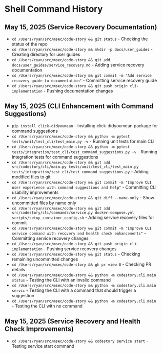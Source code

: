 # Shell Command History

## May 15, 2025 (Service Recovery Documentation)
- `cd /Users/ryan/src/msec/code-story && git status` - Checking the status of the repo
- `cd /Users/ryan/src/msec/code-story && mkdir -p docs/user_guides` - Creating directory for user guides
- `cd /Users/ryan/src/msec/code-story && git add docs/user_guides/service_recovery.md` - Adding service recovery documentation
- `cd /Users/ryan/src/msec/code-story && git commit -m "Add service recovery guide to documentation"` - Committing service recovery guide
- `cd /Users/ryan/src/msec/code-story && git push origin cli-implementation` - Pushing documentation changes

## May 15, 2025 (CLI Enhancement with Command Suggestions)
- `pip install click-didyoumean` - Installing click-didyoumean package for command suggestions
- `cd /Users/ryan/src/msec/code-story && python -m pytest tests/unit/test_cli/test_main.py -v` - Running unit tests for main CLI
- `cd /Users/ryan/src/msec/code-story && python -m pytest tests/integration/test_cli/test_command_suggestions.py -v` - Running integration tests for command suggestions
- `cd /Users/ryan/src/msec/code-story && git add src/codestory/cli/main.py tests/unit/test_cli/test_main.py tests/integration/test_cli/test_command_suggestions.py` - Adding modified files to git
- `cd /Users/ryan/src/msec/code-story && git commit -m "Improve CLI user experience with command suggestions and help"` - Committing CLI usability improvements
- `cd /Users/ryan/src/msec/code-story && git diff --name-only` - Show uncommitted files by name only
- `cd /Users/ryan/src/msec/code-story && git add src/codestory/cli/commands/service.py docker-compose.yml scripts/setup_container_config.sh` - Adding service recovery files for commit
- `cd /Users/ryan/src/msec/code-story && git commit -m "Improve CLI service command with recovery and health check enhancements"` - Committing service recovery changes
- `cd /Users/ryan/src/msec/code-story && git push origin cli-implementation` - Pushing service recovery changes
- `cd /Users/ryan/src/msec/code-story && git status` - Checking remaining uncommitted changes
- `cd /Users/ryan/src/msec/code-story && gh pr view 8` - Checking PR details
- `cd /Users/ryan/src/msec/code-story && python -m codestory.cli.main status` - Testing the CLI with an invalid command
- `cd /Users/ryan/src/msec/code-story && python -m codestory.cli.main servic` - Testing the CLI with a command that should trigger a suggestion
- `cd /Users/ryan/src/msec/code-story && python -m codestory.cli.main` - Testing the CLI with no command

## May 15, 2025 (Service Recovery and Health Check Improvements)
- `cd /Users/ryan/src/msec/code-story && codestory service start` - Testing service start command